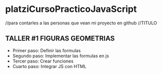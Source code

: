 # platziCursoPracticoJavaScript

//para contarles a las personas que vean mi proyecto en github
//TITULO
## TALLER #1 FIGURAS GEOMETRIAS
- Primer paso: Definir las formulas
- Segundo paso: Implementar las formulas en js
- Tercer paso: Crear funciones
- Cuarto paso: Integrar JS con HTML
